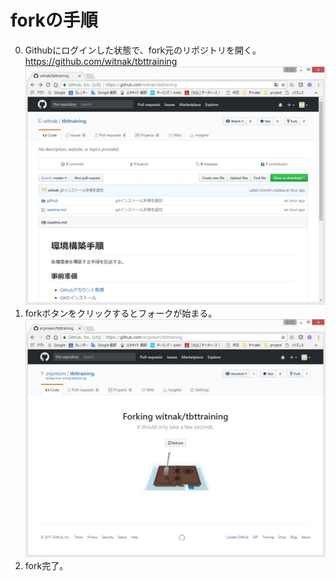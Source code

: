 # forkの手順

0. Githubにログインした状態で、fork元のリポジトリを開く。  
https://github.com/witnak/tbttraining  
![Fork](image/fork.jpg)  
0. forkボタンをクリックするとフォークが始まる。  
![nowforking](image/nowforking.jpg)
0. fork完了。
